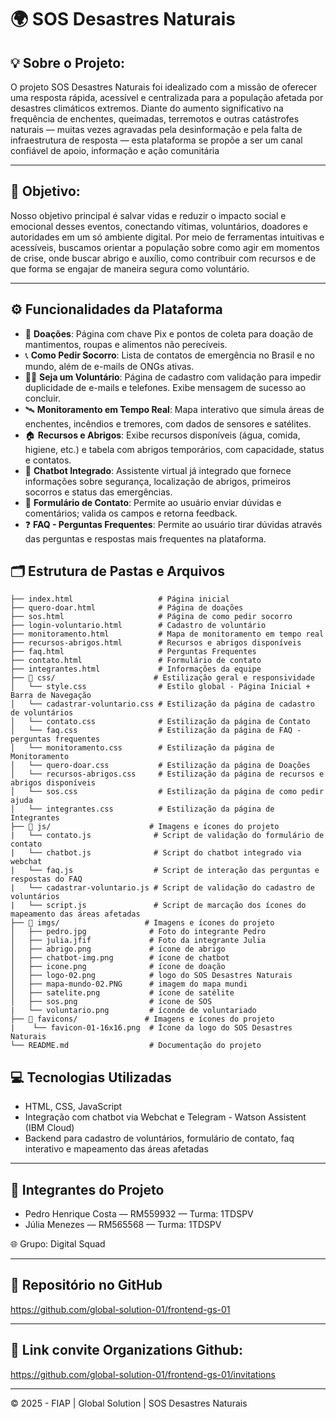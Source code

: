 
# 🌍 SOS Desastres Naturais

## 💡 Sobre o Projeto:

  O projeto SOS Desastres Naturais foi idealizado com a missão de oferecer uma resposta rápida, acessível e centralizada para a população afetada por desastres climáticos extremos. Diante do aumento significativo na frequência de enchentes, queimadas, terremotos e outras catástrofes naturais — muitas vezes agravadas pela desinformação e pela falta de infraestrutura de resposta — esta plataforma se propõe a ser um canal confiável de apoio, informação e ação comunitária

---

## 📌 Objetivo:

  Nosso objetivo principal é salvar vidas e reduzir o impacto social e emocional desses eventos, conectando vítimas, voluntários, doadores e autoridades em um só ambiente digital. Por meio de ferramentas intuitivas e acessíveis, buscamos orientar a população sobre como agir em momentos de crise, onde buscar abrigo e auxílio, como contribuir com recursos e de que forma se engajar de maneira segura como voluntário.

---

## ⚙️ Funcionalidades da Plataforma

- 💸 **Doações**: Página com chave Pix e pontos de coleta para doação de mantimentos, roupas e alimentos não perecíveis.
- 📞 **Como Pedir Socorro**: Lista de contatos de emergência no Brasil e no mundo, além de e-mails de ONGs ativas.
- 🙋‍♂️ **Seja um Voluntário**: Página de cadastro com validação para impedir duplicidade de e-mails e telefones. Exibe mensagem de sucesso ao concluir.
- 🛰️ **Monitoramento em Tempo Real**: Mapa interativo que simula áreas de enchentes, incêndios e tremores, com dados de sensores e satélites.
- 🏠 **Recursos e Abrigos**: Exibe recursos disponíveis (água, comida, higiene, etc.) e tabela com abrigos temporários, com capacidade, status e contatos.
- 🤖 **Chatbot Integrado**: Assistente virtual já integrado que fornece informações sobre segurança, localização de abrigos, primeiros socorros e status das emergências.
- 📩 **Formulário de Contato**: Permite ao usuário enviar dúvidas e comentários; valida os campos e retorna feedback.
- ❓ **FAQ - Perguntas Frequentes**: Permite ao usuário tirar dúvidas através das perguntas e respostas mais frequentes na plataforma.

## 🗂️ Estrutura de Pastas e Arquivos
```
├── index.html                   # Página inicial
├── quero-doar.html              # Página de doações
├── sos.html                     # Página de como pedir socorro
├── login-voluntario.html        # Cadastro de voluntário
├── monitoramento.html           # Mapa de monitoramento em tempo real
├── recursos-abrigos.html        # Recursos e abrigos disponíveis
├── faq.html                     # Perguntas Frequentes
├── contato.html                 # Formulário de contato
├── integrantes.html             # Informações da equipe
├── 📁 css/                      # Estilização geral e responsividade
│   └── style.css                # Estilo global - Página Inicial + Barra de Navegação
│   └── cadastrar-voluntario.css # Estilização da página de cadastro de voluntários
│   └── contato.css              # Estilização da página de Contato
│   └── faq.css                  # Estilização da página de FAQ - perguntas frequentes
│   └── monitoramento.css        # Estilização da página de Monitoramento 
│   └── quero-doar.css           # Estilização da página de Doações
│   └── recursos-abrigos.css     # Estilização da página de recursos e abrigos disponíveis
│   └── sos.css                  # Estilização da página de como pedir ajuda
│   └── integrantes.css          # Estilização da página de Integrantes
├── 📁 js/                      # Imagens e ícones do projeto
|   └── contato.js              # Script de validação do formulário de contato
|   └── chatbot.js              # Script do chatbot integrado via webchat
|   └── faq.js                  # Script de interação das perguntas e respostas do FAQ
|   └── cadastrar-voluntario.js # Script de validação do cadastro de voluntários
|   └── script.js               # Script de marcação dos ícones do mapeamento das áreas afetadas
├── 📁 imgs/                   # Imagens e ícones do projeto
│   ├── pedro.jpg              # Foto do integrante Pedro
│   ├── julia.jfif             # Foto da integrante Julia
│   ├── abrigo.png             # ícone de abrigo
│   ├── chatbot-img.png        # ícone de chatbot
│   ├── icone.png              # ícone de doação
│   ├── logo-02.png            # logo do SOS Desastres Naturais
│   ├── mapa-mundo-02.PNG      # imagem do mapa mundi
│   ├── satelite.png           # ícone de satélite
│   ├── sos.png                # ícone de SOS
|   └── voluntario.png         # íconde de voluntariado
├── 📁 favicons/               # Imagens e ícones do projeto
|    └── favicon-01-16x16.png  # Ícone da logo do SOS Desastres Naturais
└── README.md                  # Documentação do projeto
```

## 💻 Tecnologias Utilizadas

* HTML, CSS, JavaScript
* Integração com chatbot via Webchat e Telegram - Watson Assistent (IBM Cloud)
* Backend para cadastro de voluntários, formulário de contato, faq interativo e mapeamento das áreas afetadas

---

## 👥 Integrantes do Projeto

- Pedro Henrique Costa — RM559932 — Turma: 1TDSPV
- Júlia Menezes — RM565568 — Turma: 1TDSPV

🌐 Grupo: Digital Squad

---

## 🔗 Repositório no GitHub

https://github.com/global-solution-01/frontend-gs-01

---

## 🔗 Link convite Organizations Github:

https://github.com/global-solution-01/frontend-gs-01/invitations

---

&copy; 2025 - FIAP | Global Solution | SOS Desastres Naturais
